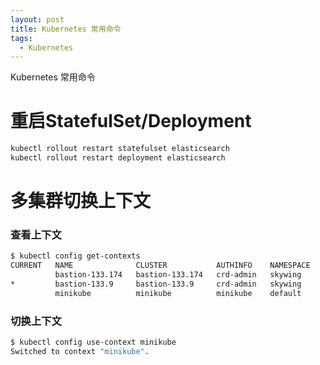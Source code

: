 ```yaml
---
layout: post
title: Kubernetes 常用命令
tags:
  - Kubernetes
---
```

Kubernetes 常用命令
<!--more-->

# 重启StatefulSet/Deployment

```bash
kubectl rollout restart statefulset elasticsearch
kubectl rollout restart deployment elasticsearch
```

# 多集群切换上下文

### 查看上下文
```bash
$ kubectl config get-contexts
CURRENT   NAME              CLUSTER           AUTHINFO    NAMESPACE
          bastion-133.174   bastion-133.174   crd-admin   skywing
*         bastion-133.9     bastion-133.9     crd-admin   skywing
          minikube          minikube          minikube    default
```

### 切换上下文
```bash
$ kubectl config use-context minikube
Switched to context "minikube".
```